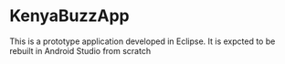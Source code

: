 # KenyaBuzzApp
This is a prototype application developed in Eclipse.
It is expcted to be rebuilt in Android Studio from scratch
